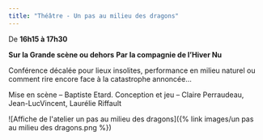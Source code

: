 ```yaml
---
title: "Théâtre - Un pas au milieu des dragons"
---
```

De **16h15 à 17h30**

__Sur la Grande scène ou dehors__
__Par la compagnie de l’Hiver Nu__

Conférence décalée pour lieux insolites, performance en milieu naturel ou comment rire encore face à la catastrophe annoncée...  

Mise en scène – Baptiste Etard. Conception et jeu – Claire Perraudeau, Jean-LucVincent, Laurélie Riffault

![Affiche de l'atelier un pas au milieu des dragons]({% link images/un pas au milieu des dragons.png %})